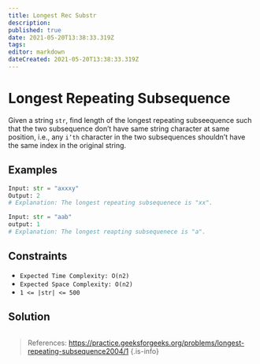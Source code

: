 ```yaml
---
title: Longest Rec Substr
description: 
published: true
date: 2021-05-20T13:38:33.319Z
tags: 
editor: markdown
dateCreated: 2021-05-20T13:38:33.319Z
---
```


# Longest Repeating Subsequence 
Given a string `str`, find length of the longest repeating subseequence such that the two subsequence don’t have same string character at same position, i.e., any `i’th` character in the two subsequences shouldn’t have the same index in the original string.

## Examples
```python
Input: str = "axxxy"
Output: 2
# Explanation: The longest repeating subsequenece is "xx".
```

```python
Input: str = "aab"
output: 1
# Explanation: The longest reapting subsequenece is "a".
```

## Constraints
* `Expected Time Complexity: O(n2)`
* `Expected Space Complexity: O(n2)`
* `1 <= |str| <= 500`

## Solution
```python
```
> References: https://practice.geeksforgeeks.org/problems/longest-repeating-subsequence2004/1
{.is-info}
